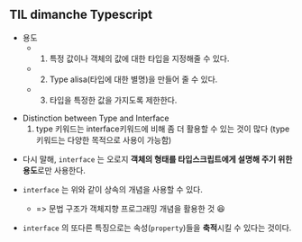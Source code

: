 ## TIL dimanche Typescript

* 용도
  - 1. 특정 값이나 객체의 값에 대한 타입을 지정해줄 수 있다.
  - 2. Type alisa(타입에 대한 별명)을 만들어 줄 수 있다.
  - 3. 타입을 특정한 값을 가지도록 제한한다.


+ Distinction between Type and Interface
  1. type 키워드는 interface키워드에 비해 좀 더 활용할 수 있는 것이 많다
  (type키워드는 다양한 목적으로 사용이 가능함)

- 다시 말해, ```interface``` 는 오로지 **객체의 형태를 타입스크립트에게 설명해 주기 위한 용도**로만 사용한다.  

- ```interface``` 는 위와 같이 상속의 개념을 사용할 수 있다.
   + => 문법 구조가 객체지향 프로그래밍 개념을 활용한 것 :satisfied:

* ```interface``` 의 또다른 특징으로는 속성(```property```)들을 **축적**시킬 수 있다는 것이다.